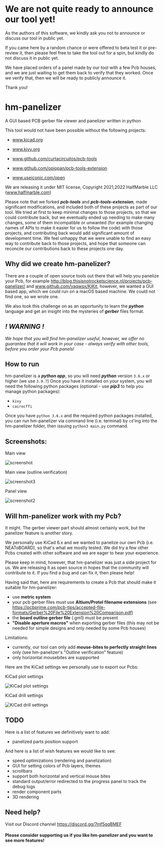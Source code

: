 
# We are not quite ready to announce our tool yet!
As the authors of this software, we kindly ask you not to announce or discuss our tool in public yet.

If you came here by a random chance or were offered to beta test it or pre-review it, then please feel free
to take the tool out for a spin, but kindly do not discuss it in public yet.

We have placed orders of a panel made by our tool with a few Pcb houses, and we are just waiting to get them back to verify that
they worked. Once we verify that, then we will be ready to publicly announce it.

Thank you!

# hm-panelizer

A GUI based PCB gerber file viewer and panelizer written in python

This tool would not have been possible without the following projects:

- www.kicad.org

- www.kivy.org

- www.github.com/curtacircuitos/pcb-tools

- www.github.com/opiopan/pcb-tools-extension

- www.useiconic.com/open

We are releasing it under MIT license, Copyright 2021,2022 HalfMarble LLC (www.halfmarble.com)

Please note that we forked **_pcb-tools_** and **_pcb-tools-extension_**, made significant modifications,
and included both of these projects as part of our tool. We tried at first to keep minimal changes
to those projects, so that we could contribute back, but we eventually ended up needing to make many changes,
some of them incompatible or unwanted (for example changing names of APIs to make it easier for us to follow the code) with those projects,
and contributing back would add significant amount of development time. We feel unhappy that
we were unable to find an easy way to contribute back to those projects, and hope that someone can
reconcile our contributions back to these projects one day.

## Why did we create hm-panelizer?

There are a couple of open source tools out there that will help you panelize your Pcb, 
for example http://blog.thisisnotrocketscience.nl/projects/pcb-panelizer/ and www.github.com/yaqwsx/KiKit,
however, we wanted a GUI based app, which we could run on a macOS based machine. We could not find one,
so we wrote one.

We also took this challenge on as an opportunity to learn the _**python**_ language and get an insight
into the mysteries of **_gerber_** files format.

## _! WARNING !_

_We hope that you will find hm-panelizer useful, however, we offer no guarantee that it will work in your case - 
always verify with other tools, before you order your Pcb panels!_

## How to run

hm-panelizer is a **_python app_**, so you will need **_python_** version `3.6.x` or higher (we use `3.9.7`) Once you have it installed on your system,
you will need the following python packages (optional - use **_pip3_** to help you manage python packages):

- `kivy`
- `cairocffi`

Once you have `python 3.6.x` and the required python packages installed, you can run hm-panelizer via command line
(i.e. terminal) by `cd`'ing into the hm-panelizer folder, then issuing `python3 main.py` command.

## Screenshots:

Main view

![screenshot](pics/Screenshot.png)

Main view (outline verification)

![screenshot3](pics/Screenshot3.png)

Panel view

![screenshot2](pics/Screenshot2.png)

## Will hm-panelizer work with my Pcb?

It might. The gerber viewer part should almost certainly work, but the panelizer feature is another story.

We personally use KiCad 6.x and we wanted to panelize our own Pcb (i.e. NEAToBOARD),
so that's what we mostly tested. We did try a few other Pcbs created with other software and we are eager to hear your
experience.

Please keep in mind, however, that hm-panelizer was just a side project for us. We are releasing it
as open source in hopes that the community will contribute to it.  If you find a bug and can fix it, then please help!

Having said that, here are requirements to create a Pcb that should make it suitable for hm-panelizer:

- use **metric system**
- your pcb gerber files must use **Altium/Protel filename extensions** (see https://pcbprime.com/pcb-tips/accepted-file-formats/Gerber%20File%20Extension%20Comparison.pdf)
- the **board outline gerber file** (.gm1) must be present
- **"Disable aperture macros"** when exporting gerber files (this may not be needed for simple designs and only needed by some Pcb houses)

Limitations:

- currently, our tool can only add **mouse-bites to perfectly straight lines** only (see hm-panelizer's "Outline verification" feature)
- only horizontal mousebites are suppported

Here are the KiCad settings we personally use to export our Pcbs:

KiCad plot settings

![KiCad plot settings](pics/KiCad_plot.png)

KiCad drill settings

![KiCad drill settings](pics/KiCad_drill.png)

## TODO

Here is a list of features we definitively want to add:

- panelized parts position support

And here is a list of wish features we would like to see:

- speed optimizations (rendering and panelization)
- GUI for setting colors of Pcb layers, themes
- scrollbars
- support both horizontal and vertical mouse bites
- standard output/error redirected to the progress panel to track the debug logs
- render component parts
- 3D rendering

## Need help?

Visit our Discord channel https://discord.gg/7mf5qqBMEF

#### Please consider supporting us if you like hm-panelizer and you want to see more features!
